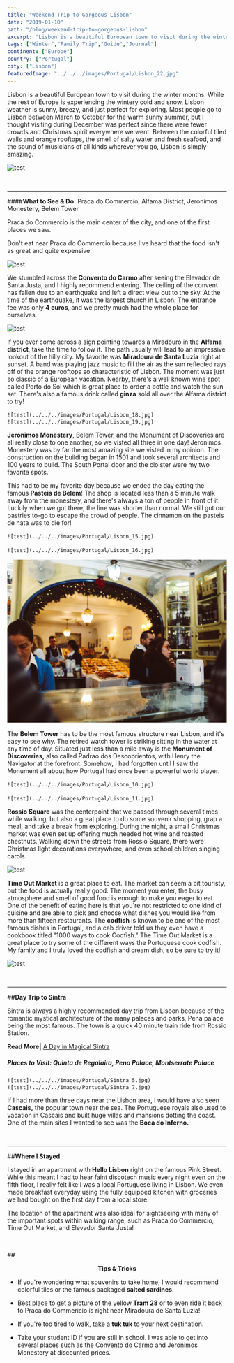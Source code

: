 ```yaml
---
title: "Weekend Trip to Gorgeous Lisbon"
date: "2019-01-10"
path: "/blog/weekend-trip-to-gorgeous-lisbon"
excerpt: "Lisbon is a beautiful European town to visit during the winter months. While the rest of Europe is experiencing the wintery cold and snow, Lisbon weather is sunny, breezy, and just perfect for..."
tags: ["Winter","Family Trip","Guide","Journal"]
continent: ["Europe"]
country: ["Portugal"]
city: ["Lisbon"]
featuredImage: "../../../images/Portugal/Lisbon_22.jpg"
---
```


Lisbon is a beautiful European town to visit during the winter months. While the rest of Europe is experiencing the wintery cold and snow, Lisbon weather is sunny, breezy, and just perfect for exploring. Most people go to Lisbon between March to October for the warm sunny summer, but I thought visiting during December was perfect since there were fewer crowds and Christmas spirit everywhere we went. Between the colorful tiled walls and orange rooftops, the smell of salty water and fresh seafood, and the sound of musicians of all kinds wherever you go, Lisbon is simply amazing.

![test](../../../images/Portugal/Lisbon_4.jpg) 

&nbsp;

**************************************************
####**What to See & Do:** Praca do Commercio, Alfama District, Jeronimos Monestery, Belem Tower

Praca do Commercio is the main center of the city, and one of the first places we saw. 

Don't eat near Praca do Commercio because I've heard that the food isn't as great and quite expensive.

![test](../../../images/Portugal/Lisbon_7.jpg) 

We stumbled across the **Convento do Carmo** after seeing the Elevador de Santa Justa, and I highly recommend entering. The ceiling of the convent has fallen due to an earthquake and left a direct view out to the sky. At the time of the earthquake, it was the largest church in Lisbon. The entrance fee was only **4 euros**, and we pretty much had the whole place for ourselves. 

![test](../../../images/Portugal/Lisbon_2.jpg) 

If you ever come across a sign pointing towards a Miradouro in the **Alfama district**, take the time to follow it. The path usually will lead to an impressive lookout of the hilly city. My favorite was **Miradoura de Santa Luzia** right at sunset. A band was playing jazz music to fill the air as the sun reflected rays off of the orange rooftops so characteristic of Lisbon. The moment was just so classic of a European vacation. Nearby, there's a well known wine spot called Porto do Sol which is great place to order a bottle and watch the sun set. There's also a famous drink called **ginza** sold all over the Alfama district to try!

```grid|2|
![test](../../../images/Portugal/Lisbon_18.jpg) 
![test](../../../images/Portugal/Lisbon_19.jpg) 
```

**Jeronimos Monestery**, Belem Tower, and the Monument of Discoveries are all really close to one another, so we visted all three in one day! Jeronimos Monestery was by far the most amazing site we visted in my opinion. The construction on the building began in 1501 and took several architects and 100 years to build. The South Portal door and the cloister were my two favorite spots.  

This had to be my favorite day because we ended the day eating the famous **Pasteis de Belem**! The shop is located less than a 5 minute walk away from the monestery, and there's always a ton of people in front of it. Luckily when we got there, the line was shorter than normal. We still got our pastries to-go to escape the crowd of people. The cinnamon on the pasteis de nata was to die for!


```grid|2|
![test](../../../images/Portugal/Lisbon_15.jpg)

![test](../../../images/Portugal/Lisbon_16.jpg) 
```
![test](../../../images/Portugal/Lisbon_17.jpg) 

The **Belem Tower** has to be the most famous structure near Lisbon, and it's easy to see why. The retired watch tower is striking sitting in the water at any time of day. Situated just less than a mile away is the **Monument of Discoveries,** also called Padrao dos Descobrientos, with Henry the Navigator at the forefront. Somehow, I had forgotten until I saw the Monument all about how Portugal had once been a powerful world player. 

```grid|2|
![test](../../../images/Portugal/Lisbon_10.jpg) 

![test](../../../images/Portugal/Lisbon_11.jpg)
```

**Rossio Square** was the centerpoint that we passed through several times while walking, but also a great place to do some souvenir shopping, grap a meal, and take a break from exploring. During the night, a small Christmas market was even set up offering much needed hot wine and roasted chestnuts. Walking down the streets from Rossio Square, there were Christmas light decorations everywhere, and even school children singing carols. 

![test](../../../images/Portugal/Lisbon_8.jpg) 

**Time Out Market** is a great place to eat. The market can seem a bit touristy, but the food is actually really good. The moment you enter, the busy atmosphere and smell of good food is enough to make you eager to eat. One of the benefit of eating here is that you're not restricted to one kind of cuisine and are able to pick and choose what dishes you would like from more than fifteen restaurants. The **codfish** is known to be one of the most famous dishes in Portugal, and a cab driver told us they even have a cookbook titled "1000 ways to cook Codfish." The Time Out Market is a great place to try some of the different ways the Portuguese cook codfish. My family and I truly loved the codfish and cream dish, so be sure to try it! 

![test](../../../images/Portugal/Lisbon_9.jpg) 

&nbsp;

**********************************************************

##**Day Trip to Sintra**

Sintra is always a highly recommended day trip from Lisbon because of the romantic mystical architecture of the many palaces and parks, Pena palace being the most famous. The town is a quick 40 minute train ride from Rossio Station. 

**Read More|** [A Day in Magical Sintra](https://www.wheretonextdoc.com/blog/a-day-in-magical-sintra)


##### **Places to Visit:** Quinta de Regalaira, Pena Palace, Montserrate Palace

```grid|2|
![test](../../../images/Portugal/Sintra_5.jpg) 
![test](../../../images/Portugal/Sintra_7.jpg) 
```
If I had more than three days near the Lisbon area, I would have also seen **Cascais,** the popular town near the sea. The Portuguese royals also used to vacation in Cascais and built huge villas and mansions dotting the coast. One of the main sites I wanted to see was the **Boca do Inferno.**

&nbsp;

*************************************************************
##**Where I Stayed**

I stayed in an apartment with **Hello Lisbon** right on the famous Pink Street. While this meant I had to hear faint discotech music every night even on the fifth floor, I really felt like I was a local Portuguese living in Lisbon. We even made breakfast everyday using the fully equipped kitchen with groceries we had bought on the first day from a local store. 

The location of the apartment was also ideal for sightseeing with many of the important spots within walking range, such as Praca do Commercio, Time Out Market, and Elevador Santa Justa! 

&nbsp;

##<center>**Tips & Tricks**</center>

- If you're wondering what souvenirs to take home, I would recommend colorful tiles or the famous packaged **salted sardines**. 

- Best place to get a picture of the yellow **Tram 28** or to even ride it back to Praca do Commericio is right near Miradoura de Santa Luzia!

- If you're too tired to walk, take a **tuk tuk** to your next destination. 

- Take your student ID if you are still in school. I was able to get into several places such as the Convento do Carmo and Jeronimos Monestery at discounted prices. 





